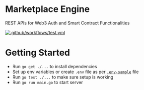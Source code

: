 # Marketplace Engine
REST APIs for Web3 Auth and Smart Contract Functionalities

[![.github/workflows/test.yml](https://github.com/TheLazarusNetwork/marketplace-engine/actions/workflows/test.yml/badge.svg)](https://github.com/TheLazarusNetwork/marketplace-engine/actions/workflows/test.yml)


# Getting Started

- Run `go get ./...` to install dependencies
- Set up env variables or create `.env` file as per [`.env-sample`](https://github.com/TheLazarusNetwork/marketplace-engine/blob/main/.env-sample) file
- Run `go test ./...` to make sure setup is working
- Run `go run main.go` to start server
